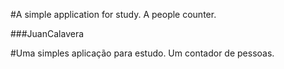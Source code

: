 #A simple application for study. A people counter.

###JuanCalavera

#Uma simples aplicação para estudo. Um contador de pessoas.
